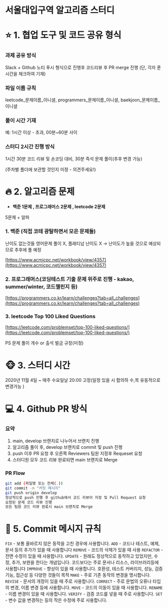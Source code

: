 # 서울대입구역 알고리즘 스터디 

# ⭐️ 1. 협업 도구 및 코드 공유 형식

### 과제 공유 방식

Slack + Github 노티 푸시 형식으로 진행후 코드리뷰 후 PR merge 진행 (단, 각자 푼 시간을 체크하여 기재)

### 파일 이름 규칙

leetcode_문제이름_이니셜, programmers_문제이름_이니셜, baekjoon_문제이름_이니셜

### 풀이 시간 기재

예: 1시간 이상 - 초과, 00분~60분 사이

### 스터디 2시간 진행 방식

1시간 30분 코드 리뷰 및 손코딩 대비, 30분 즉석 문제 풀이(추후 변경 가능)

(주차별 폴더에 보관할 것인지 미정 - 의견주세요!)

# 🔥 2. 알고리즘 문제

- **백준 1문제 , 프로그래머스 2문제 , leetcode 2문제**

5문제 + 알파

### 1.  백준 (직접 코테 광탈하면서 모은 문제들)

난이도 없는것들 영어문제 풀이 X, 플래티넘 난이도 X → 난이도가 높을 것으로 예상되므로 추후에 풀 예정

[https://www.acmicpc.net/workbook/view/4357](https://www.acmicpc.net/workbook/view/4357)

### 2. 프로그래머스(코딩테스트 기출 문제 위주로 진행 - kakao, summer/winter, 코드챌린지 등)

[https://programmers.co.kr/learn/challenges?tab=all_challenges](https://programmers.co.kr/learn/challenges?tab=all_challenges)

### 3. leetcode  Top 100 Liked Questions

[https://leetcode.com/problemset/top-100-liked-questions/](https://leetcode.com/problemset/top-100-liked-questions/)

PS 문제 풀이 개수 or 출석 벌금 규정(미정)

# 🐵 3. 스터디 시간

2020년 11월 4일 ~ 매주 수요일날 20:00 고정(일정 있을 시 합의하 수,목 유동적으로 변경가능 )

# 💻 4. Github PR 방식


### 요약
1. main, develop 브랜치로 나누어서 브랜치 진행
2. 알고리즘 풀이 후, develop 브랜치로 commit 및 push 진행 
2. push 이후 PR 요청 후 오른쪽 Reviewers 팀원 지정후 Requeset 요청
3. 스터디원 모두 코드 리뷰 완료되면 main 브랜치로 Merge

### PR Flow 

```bash
git add (파일명 또는 전체(.))
git commit -m "커밋 메시지"
git push origin develop
정상적으로 push 진행 후 github에서 코드 리뷰어 지정 및 Pull Request 요청
요청된 문제 코드 리뷰 진행
모든 팀원 코드 리뷰 완료시 main 브랜치로 Merge
```


# 📌 5. Commit 메시지 규칙

`FIX` - 보통 올바르지 않은 동작을 고친 경우에 사용합니다.
`ADD` - 코드나 테스트, 예제, 문서 등의 추가가 있을 때 사용합니다
`REMOVE` - 코드의 삭제가 있을 때 사용
`REFACTOR` - 전면 수정이 있을 때 사용합니다.
`UPDATE` - 원래도 정상적으로 동작하고 있었지만, 수정, 추가, 보완을 한다는 개념입니다. 코드보다는 주로 문서나 리소스, 라이브러리등에 사용합니다
`IMPROVE` - 향상이 있을 때 사용합니다. 호환성, 테스트 커버리지, 성능, 검증 기능, 접근성 등 다양한 것들이 목적
`MAKE` - 주로 기존 동작의 변경을 명시합니다.
`REVISE` - 문서의 개정이 있을 때 주로 사용합니다.
`CORRECT` - 주로 문법의 오류나 타입의 변경, 이름 변경 등에 사용합니다.
`MOVE` - 코드의 이동이 있을 때 사용합니다.
`RENAME` - 이름 변경이 있을 때 사용합니다.
`VERIFY` - 검증 코드를 넣을 때 주로 사용합니다.
`SET` - 변수 값을 변경하는 등의 작은 수정에 주로 사용합니다.
